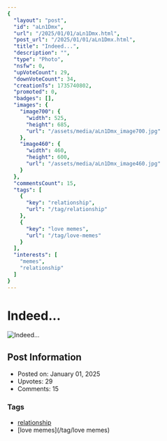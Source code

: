 ```yaml
---
{
  "layout": "post",
  "id": "aLn1Dmx",
  "url": "/2025/01/01/aLn1Dmx.html",
  "post_url": "/2025/01/01/aLn1Dmx.html",
  "title": "Indeed...",
  "description": "",
  "type": "Photo",
  "nsfw": 0,
  "upVoteCount": 29,
  "downVoteCount": 34,
  "creationTs": 1735740802,
  "promoted": 0,
  "badges": [],
  "images": {
    "image700": {
      "width": 525,
      "height": 685,
      "url": "/assets/media/aLn1Dmx_image700.jpg"
    },
    "image460": {
      "width": 460,
      "height": 600,
      "url": "/assets/media/aLn1Dmx_image460.jpg"
    }
  },
  "commentsCount": 15,
  "tags": [
    {
      "key": "relationship",
      "url": "/tag/relationship"
    },
    {
      "key": "love memes",
      "url": "/tag/love-memes"
    }
  ],
  "interests": [
    "memes",
    "relationship"
  ]
}
---
```


# Indeed...

![Indeed...](/assets/media/aLn1Dmx_image700.jpg)

## Post Information

- Posted on: January 01, 2025
- Upvotes: 29
- Comments: 15

### Tags

- [relationship](/tag/relationship)
- [love memes](/tag/love memes)
